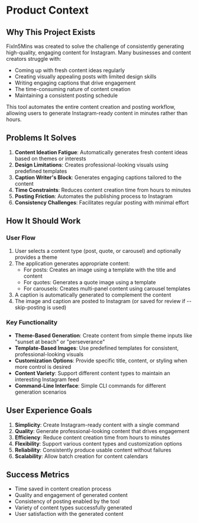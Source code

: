 # Product Context

## Why This Project Exists
FixIn5Mins was created to solve the challenge of consistently generating high-quality, engaging content for Instagram. Many businesses and content creators struggle with:
- Coming up with fresh content ideas regularly
- Creating visually appealing posts with limited design skills
- Writing engaging captions that drive engagement
- The time-consuming nature of content creation
- Maintaining a consistent posting schedule

This tool automates the entire content creation and posting workflow, allowing users to generate Instagram-ready content in minutes rather than hours.

## Problems It Solves
1. **Content Ideation Fatigue**: Automatically generates fresh content ideas based on themes or interests
2. **Design Limitations**: Creates professional-looking visuals using predefined templates
3. **Caption Writer's Block**: Generates engaging captions tailored to the content
4. **Time Constraints**: Reduces content creation time from hours to minutes
5. **Posting Friction**: Automates the publishing process to Instagram
6. **Consistency Challenges**: Facilitates regular posting with minimal effort

## How It Should Work

### User Flow
1. User selects a content type (post, quote, or carousel) and optionally provides a theme
2. The application generates appropriate content:
   - For posts: Creates an image using a template with the title and content
   - For quotes: Generates a quote image using a template
   - For carousels: Creates multi-panel content using carousel templates
3. A caption is automatically generated to complement the content
4. The image and caption are posted to Instagram (or saved for review if --skip-posting is used)

### Key Functionality
- **Theme-Based Generation**: Create content from simple theme inputs like "sunset at beach" or "perseverance"
- **Template-Based Images**: Use predefined templates for consistent, professional-looking visuals
- **Customization Options**: Provide specific title, content, or styling when more control is desired
- **Content Variety**: Support different content types to maintain an interesting Instagram feed
- **Command-Line Interface**: Simple CLI commands for different generation scenarios

## User Experience Goals
1. **Simplicity**: Create Instagram-ready content with a single command
2. **Quality**: Generate professional-looking content that drives engagement
3. **Efficiency**: Reduce content creation time from hours to minutes
4. **Flexibility**: Support various content types and customization options
5. **Reliability**: Consistently produce usable content without failures
6. **Scalability**: Allow batch creation for content calendars

## Success Metrics
- Time saved in content creation process
- Quality and engagement of generated content
- Consistency of posting enabled by the tool
- Variety of content types successfully generated
- User satisfaction with the generated content 